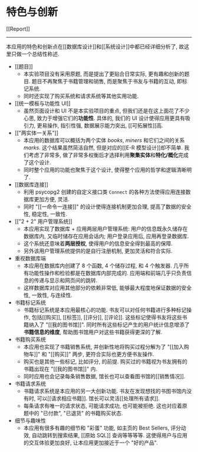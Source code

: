 # 特色与创新

[[Report]]

---

本应用的特色和创新点在[[数据库设计]]和[[系统设计]]中都已经详细分析了, 故这里只做一个总结性称述.

* [[题目]]
    * 本实验项目没有采用原题, 而是提出了更贴合日常实际, 更有趣和创新的题目. 题目不再聚焦于书籍管理和销售, 而是聚焦于书友与书籍的互动, 即标记系统.
    * 同时还实现了购买系统和请求系统等其他实用功能.
* [[统一模板与功能性 UI]]
    * 虽然页面设计和 UI 不是本实验项目的重点, 但我们还是在这上面花了不少心思, 致力于增强它们的**功能性**. 具体的, 我们的 UI 设计使得应用更具有吸引力, 更易操作, 指引性强, 数据展示能力突出, [[可拓展性]]高.
* [["两实体一关系"]]
    * 本应用的数据库可以概括为两个实体 *books*, *miners* 和它们之间的关系 *marks*. 这个结果虽然简洁自然, 但是对应的[[E-R 模型设计]]却不简单. 我们考虑了非常多, 做了非常多权衡后才选择利用**聚集实体**和**特化/概化**完成了这个设计.
    * 同时整个应用的功能也聚焦于这个设计, 使得整个应用的哲学和逻辑清晰明了.
* [[数据库连接]]
    * 利用 psycopg2 创建的自定义接口类 `Connect` 的各种方法使得应用连接数据库更加方便, 灵活.
    * 同时 "[[一命令一连接]]" 的设计使得连接机制更加合理, 提高了数据的安全性, 稳定性, 一致性.
* [["2 + 2" 用户管理系统]]
    * 本应用实现了数据库 + 应用两层用户管理系统: 用户的信息既永久储存在数据库内, 又临时储存在应用会话内; 用户登录应用后, 应用再登录数据库.
    * 这个系统还意味着**两层授权**, 使得用户的信息安全得到最高的保障.
    * 另外该用户管理系统提供的是自行注册机制, 更加灵活和符合实际.
* 重视数据库端
    * 本应用在数据库内创建了 8 个函数, 4 个储存过程, 和 4 个触发器. 几乎所有功能性操作和检验都是在数据库内部完成的. 应用端和前端几乎只负责信息的传递与显示和网页间的跳转.
    * 这样数据库对应用其他部分的依赖非常低, 能够最大程度地保证数据的安全性, 一致性, 与连续性.
* 书籍标记系统
    * 书籍标记系统是本应用最核心的功能. 书友可以对任何书籍进行多种标记操作, 包括[[购买]], [[标签]], [[评分]], [[评论]]. 这些标记使得书友将这些书籍纳入了 "[[我的图书馆]]". 同时所有这些标记产生的用户统计信息增添了**书籍信息的维度**, 帮助图书馆用户对这些书籍获得更深的了解.
* 书籍购买系统
    * 本应用也实现了书籍销售系统, 并创新性地将购买过程分解为了 "[[加入购物车]]" 和 "[[购买]]" 两步, 更符合实际也更方便书友操作.
    * 购买也是其他一些标记, 比如评分, 的前提. 购买过的书籍视为书友拥有的书籍出现在 "[[我的图书馆]]" 内.
    * 同时应用也会记录每条销售数据, 馆长也可以查看图书馆的[[销售情况]].
* 书籍请求系统
    * 书籍请求系统是本应用的另一大创新功能. 书友在发现想找的书图书馆内没有时, 可以[[请求相应书籍]]. 馆长可以灵活[[处理所有请求]].
    * 每条请求有唯一的请求状态, 可能请求成功, 也可能被拒绝. 这也对应着原题中的 "已付款", "已退货" 的书籍购买状态.
* 细节与趣味性
    * 本应用有很多有趣的细节和 "彩蛋" 功能, 如主页的 Best Sellers, 评分动效, 自动跳转到搜索结果, [[原始 SQL]] 查询等等等等. 这使得用户与应用的交互体验更加良好, 让本应用更加接近于一个 "好的产品".
